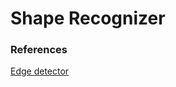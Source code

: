 # Shape Recognizer

### References
[Edge detector](http://bigwww.epfl.ch/demo/ip/demos/edgeDetector/)